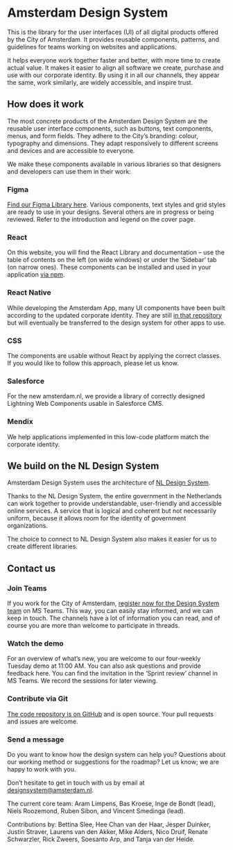 <!-- @license CC0-1.0 -->

# Amsterdam Design System

This is the library for the user interfaces (UI) of all digital products offered by the City of Amsterdam.
It provides reusable components, patterns, and guidelines for teams working on websites and applications.

It helps everyone work together faster and better, with more time to create actual value.
It makes it easier to align all software we create, purchase and use with our corporate identity.
By using it in all our channels, they appear the same, work similarly, are widely accessible, and inspire trust.

## How does it work

The most concrete products of the Amsterdam Design System are the reusable user interface components, such as buttons, text components, menus, and form fields.
They adhere to the City’s branding: colour, typography and dimensions.
They adapt responsively to different screens and devices and are accessible to everyone.

We make these components available in various libraries so that designers and developers can use them in their work:

### Figma

[Find our Figma Library here](https://www.figma.com/file/9IGm6IdPUYizBNGsUnueBd/Amsterdam-Design-System?type=design&node-id=2927%3A29177&mode=design&t=6KlrHnKkHU2uZ9s9-1).
Various components, text styles and grid styles are ready to use in your designs.
Several others are in progress or being reviewed.
Refer to the introduction and legend on the cover page.

### React

On this website, you will find the React Library and documentation – use the table of contents on the left (on wide windows) or under the ‘Sidebar’ tab (on narrow ones).
These components can be installed and used in your application [via npm](https://www.npmjs.com/search?q=%40amsterdam%2Fdesign-system).

### React Native

While developing the Amsterdam App, many UI components have been built according to the updated corporate identity.
They are still [in that repository](https://github.com/Amsterdam/amsterdam-app-frontend) but will eventually be transferred to the design system for other apps to use.

### CSS

The components are usable without React by applying the correct classes.
If you would like to follow this approach, please let us know.

### Salesforce

For the new amsterdam.nl, we provide a library of correctly designed Lightning Web Components usable in Salesforce CMS.

### Mendix

We help applications implemented in this low-code platform match the corporate identity.

## We build on the NL Design System

Amsterdam Design System uses the architecture of [NL Design System](https://nldesignsystem.nl/).

Thanks to the NL Design System, the entire government in the Netherlands can work together to provide understandable, user-friendly and accessible online services.
A service that is logical and coherent but not necessarily uniform, because it allows room for the identity of government organizations.

The choice to connect to NL Design System also makes it easier for us to create different libraries.

## Contact us

### Join Teams

If you work for the City of Amsterdam, [register now for the Design System team](https://teams.microsoft.com/l/team/19%3afYKS_RD2n1q4UhguA9jwEJk0A_VjYPO4TiLQjYlG_bo1%40thread.tacv2/conversations?groupId=381b5f11-b342-4a3a-8a78-8b371a90457d&tenantId=72fca1b1-2c2e-4376-a445-294d80196804) on MS Teams.
This way, you can easily stay informed, and we can keep in touch.
The channels have a lot of information you can read, and of course you are more than welcome to participate in threads.

### Watch the demo

For an overview of what’s new, you are welcome to our four-weekly Tuesday demo at 11:00 AM.
You can also ask questions and provide feedback here.
You can find the invitation in the ‘Sprint review’ channel in MS Teams.
We record the sessions for later viewing.

### Contribute via Git

[The code repository is on GitHub](http://github.com/Amsterdam/design-system) and is open source.
Your pull requests and issues are welcome.

### Send a message

Do you want to know how the design system can help you? Questions about our working method or suggestions for the roadmap?
Let us know; we are happy to work with you.

Don’t hesitate to get in touch with us by email at <designsystem@amsterdam.nl>.

The current core team:
Aram Limpens,
Bas Kroese,
Inge de Bondt (lead),
Niels Roozemond,
Ruben Sibon,
and
Vincent Smedinga (lead).

Contributions by:
Bettina Slee,
Hee Chan van der Haar,
Jesper Duinker,
Justin Straver,
Laurens van den Akker,
Mike Alders,
Nico Druif,
Renate Schwarzler,
Rick Zweers,
Soesanto Arp,
and
Tanja van der Heide.
